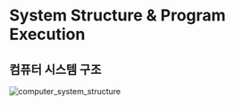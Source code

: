 # System Structure & Program Execution

## 컴퓨터 시스템 구조

![computer_system_structure](C:\Users\moo\Desktop\TIL\CS\OS\images\computer_system_structure.png)

